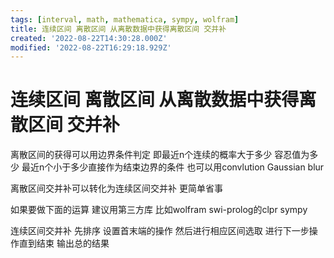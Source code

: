 ```yaml
---
tags: [interval, math, mathematica, sympy, wolfram]
title: 连续区间 离散区间 从离散数据中获得离散区间 交并补
created: '2022-08-22T14:30:28.000Z'
modified: '2022-08-22T16:29:18.929Z'
---
```


# 连续区间 离散区间 从离散数据中获得离散区间 交并补

离散区间的获得可以用边界条件判定 即最近n个连续的概率大于多少 容忍值为多少 最近n个小于多少直接作为结束边界的条件 也可以用convlution Gaussian blur

离散区间交并补可以转化为连续区间交并补 更简单省事

如果要做下面的运算 建议用第三方库 比如wolfram swi-prolog的clpr sympy

连续区间交并补 先排序 设置首末端的操作 然后进行相应区间选取 进行下一步操作直到结束 输出总的结果

